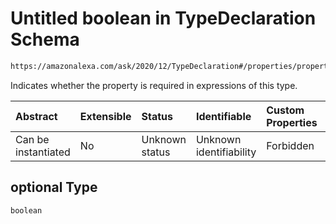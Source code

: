 # Untitled boolean in TypeDeclaration Schema

```txt
https://amazonalexa.com/ask/2020/12/TypeDeclaration#/properties/properties/items/properties/optional
```

Indicates whether the property is required in expressions of this type.

| Abstract            | Extensible | Status         | Identifiable            | Custom Properties | Additional Properties | Access Restrictions | Defined In                                                                          |
| :------------------ | :--------- | :------------- | :---------------------- | :---------------- | :-------------------- | :------------------ | :---------------------------------------------------------------------------------- |
| Can be instantiated | No         | Unknown status | Unknown identifiability | Forbidden         | Allowed               | none                | [TypeDeclaration.json\*](../../schemas/TypeDeclaration.json "open original schema") |

## optional Type

`boolean`
